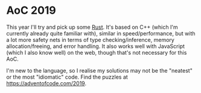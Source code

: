 # AoC 2019

This year I'll try and pick up some [Rust](https://www.rust-lang.org/). It's based on C++ (which I'm currently already quite familiar with), similar in speed/performance, but with a lot more safety nets in terms of type checking/inference, memory allocation/freeing, and error handling. It also works well with JavaScript (which I also know well) on the web, though that's not necessary for this AoC.

I'm new to the language, so I realise my solutions may not be the "neatest" or the most "idiomatic" code. Find the puzzles at https://adventofcode.com/2019.
